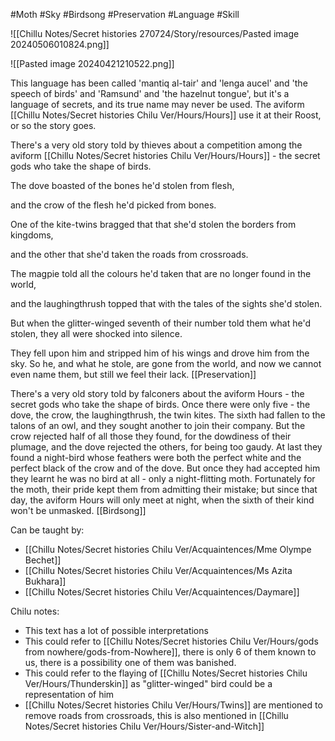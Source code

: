 #Moth #Sky #Birdsong #Preservation #Language #Skill 

![[Chillu Notes/Secret histories 270724/Story/resources/Pasted image 20240506010824.png]]

![[Pasted image 20240421210522.png]]

This language has been called 'mantiq al-tair' and 'lenga aucel' and 'the speech of birds' and 'Ramsund' and 'the hazelnut tongue', but it's a language of secrets, and its true name may never be used. The aviform [[Chillu Notes/Secret histories Chilu Ver/Hours/Hours]] use it at their Roost, or so the story goes.

There's a very old story told by thieves about a competition among the aviform [[Chillu Notes/Secret histories Chilu Ver/Hours/Hours]] - the secret gods who take the shape of birds.

The dove boasted of the bones he'd stolen from flesh,

and the crow of the flesh he'd picked from bones.

One of the kite-twins bragged that that she'd stolen the borders from kingdoms,

and the other that she'd taken the roads from crossroads.

The magpie told all the colours he'd taken that are no longer found in the world,

and the laughingthrush topped that with the tales of the sights she'd stolen.

But when the glitter-winged seventh of their number told them what he'd stolen, they all were shocked into silence.

They fell upon him and stripped him of his wings and drove him from the sky. So he, and what he stole, are gone from the world, and now we cannot even name them, but still we feel their lack.
[[Preservation]]

There's a very old story told by falconers about the aviform Hours - the secret gods who take the shape of birds. Once there were only five - the dove, the crow, the laughingthrush, the twin kites. The sixth had fallen to the talons of an owl, and they sought another to join their company. But the crow rejected half of all those they found, for the dowdiness of their plumage, and the dove rejected the others, for being too gaudy. At last they found a night-bird whose feathers were both the perfect white and the perfect black of the crow and of the dove. But once they had accepted him they learnt he was no bird at all - only a night-flitting moth. Fortunately for the moth, their pride kept them from admitting their mistake; but since that day, the aviform Hours will only meet at night, when the sixth of their kind won't be unmasked. [[Birdsong]]

Can be taught by:
- [[Chillu Notes/Secret histories Chilu Ver/Acquaintences/Mme Olympe Bechet]]
- [[Chillu Notes/Secret histories Chilu Ver/Acquaintences/Ms Azita Bukhara]]
- [[Chillu Notes/Secret histories Chilu Ver/Acquaintences/Daymare]]

Chilu notes:
-  This text has a lot of possible interpretations
- This could refer to [[Chillu Notes/Secret histories Chilu Ver/Hours/gods from nowhere/gods-from-Nowhere]], there is only 6 of them known to us, there is a possibility one of them was banished.
- This could refer to the flaying of [[Chillu Notes/Secret histories Chilu Ver/Hours/Thunderskin]] as "glitter-winged" bird could be a representation of him
- [[Chillu Notes/Secret histories Chilu Ver/Hours/Twins]] are mentioned to remove roads from crossroads, this is also mentioned in [[Chillu Notes/Secret histories Chilu Ver/Hours/Sister-and-Witch]]
